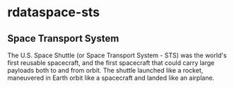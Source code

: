# rdataspace-sts
## Space Transport System
The U.S. Space Shuttle (or Space Transport System - STS) was the world's first reusable spacecraft, and the first spacecraft that could carry large payloads both to and from orbit. The shuttle launched like a rocket, maneuvered in Earth orbit like a spacecraft and landed like an airplane.
